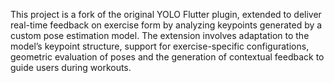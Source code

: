 This project is a fork of the original YOLO Flutter plugin, extended to deliver real-time feedback on exercise form by analyzing keypoints generated by a custom pose estimation model. The extension involves adaptation to the model’s keypoint structure, support for exercise-specific configurations, geometric evaluation of poses and the generation of contextual feedback to guide users during workouts.
